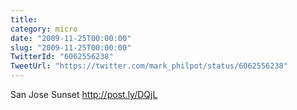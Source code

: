 ```yaml
---
title: 
category: micro
date: "2009-11-25T00:00:00"
slug: "2009-11-25T00:00:00"
TwitterId: "6062556238"
TweetUrl: "https://twitter.com/mark_philpot/status/6062556238"
---
```


San Jose Sunset http://post.ly/DQjL
